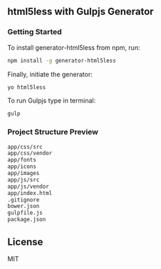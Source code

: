 ## html5less with Gulpjs Generator

### Getting Started

To install generator-html5less from npm, run:

```bash
npm install -g generator-html5less
```

Finally, initiate the generator:

```bash
yo html5less
```

To run Gulpjs type in terminal:
```bash
gulp
```

### Project Structure Preview

```bash
app/css/src
app/css/vendor
app/fonts
app/icons
app/images
app/js/src
app/js/vendor
app/index.html
.gitignore
bower.json
gulpfile.js
package.json
```

## License

MIT
